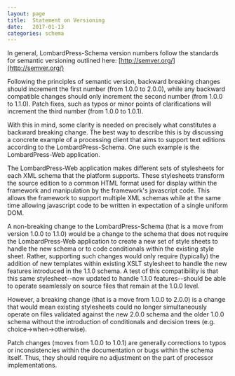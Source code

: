```yaml
---
layout: page
title:  Statement on Versioning
date:   2017-01-13
categories: schema
---
```


In general, LombardPress-Schema version numbers follow the standards for semantic versioning outlined here: [http://semver.org/](http://semver.org/)

Following the principles of semantic version, backward breaking changes should increment the first number (from 1.0.0 to 2.0.0), while any backward compatible changes should only increment the second number (from 1.0.0 to 1.1.0). Patch fixes, such as typos or minor points of clarifications will increment the third number (from 1.0.0 to 1.0.1).

With this in mind, some clarity is needed on precisely what constitutes a backward breaking change. The best way to describe this is by discussing a concrete example of a processing client that aims to support text editions according to the LombardPress-Schema. One such example is the LombardPress-Web application.

The LombardPress-Web application makes different sets of stylesheets for each XML schema that the platform supports. These stylesheets transform the source edition to a common HTML format used for display within the framework and manipulation by the framework's javascript code. This allows the framework to support multiple XML schemas while at the same time allowing javascript code to be written in expectation of a single uniform DOM.

A non-breaking change to the LombardPress-Schema (that is a move from version 1.0.0 to 1.1.0) would be a change to the schema that does not require the LombardPress-Web application to create a new set of style sheets to handle the new schema or to code conditionals within the existing style sheet. Rather, supporting such changes would only require (typically) the addition of new templates within existing XSLT stylesheet to handle the new features introduced in the 1.1.0 schema. A test of this compatibility is that this same stylesheet--now updated to handle 1.1.0 features--should be able to operate seamlessly on source files that remain at the 1.0.0 level.

However, a breaking change (that is a move from 1.0.0 to 2.0.0) is a change that would mean existing stylesheets could no longer simultaneously operate on files validated against the new 2.0.0 schema and the older 1.0.0 schema without the introduction of conditionals and decision trees (e.g. choice->when->otherwise).

Patch changes (moves from 1.0.0 to 1.0.1) are generally corrections to typos or inconsistencies within the documentation or bugs within the schema itself. Thus, they should require no adjustment on the part of processor implementations.
